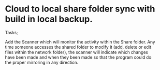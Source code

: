 <html>
  
 <head>
  
  # Cloud to local share folder sync with build in local backup.

<body>
  
Tasks;

Add the Scanner which will monitor the activity within the Share folder. Any time someone accesses the shared folder to modify it (add, delete or edit files within the network folder), the scanner will indicate which changes have been made and when they been made so that the program could do the proper mirroring in any direction.


</html>
